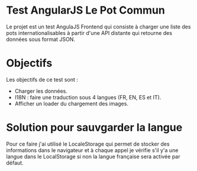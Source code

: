 # Test AngularJS Le Pot Commun

Le projet est un test AngulaJS Frontend qui consiste à charger une liste des pots internationalisables à partir d'une API distante qui retourne des données sous format JSON.

# Objectifs

Les objectifs de ce test sont :

- Charger les données.
- I18N : faire une traduction sous 4 langues (FR, EN, ES et IT).
- Afficher un loader du chargement des images.

# Solution pour sauvgarder la langue

Pour ce faire j'ai utilisé le LocaleStorage qui permet de stocker des informations dans le navigateur et à chaque appel je vérifie s'il y'a une langue dans le LocalStorage si non la langue française sera activée par défaut.
